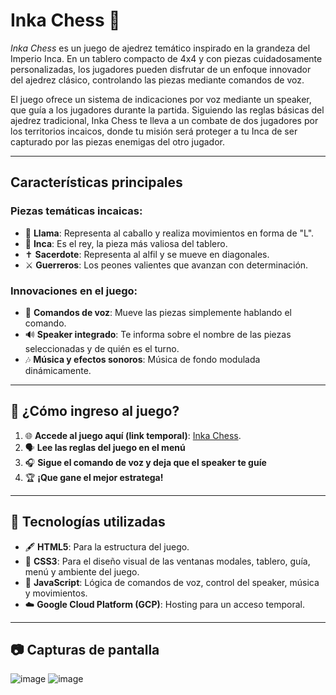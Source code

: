 # **Inka Chess** 🦙  

*Inka Chess* es un juego de ajedrez temático inspirado en la grandeza del Imperio Inca. En un tablero compacto de 4x4 y con piezas cuidadosamente personalizadas, los jugadores pueden disfrutar de un enfoque innovador del ajedrez clásico, controlando las piezas mediante comandos de voz.

El juego ofrece un sistema de indicaciones por voz mediante un speaker, que guía a los jugadores durante la partida. Siguiendo las reglas básicas del ajedrez tradicional, Inka Chess te lleva a un combate de dos jugadores por los territorios incaicos, donde tu misión será proteger a tu Inca de ser capturado por las piezas enemigas del otro jugador.

---

##  **Características principales**  

### Piezas temáticas incaicas:
- 🦙 **Llama**: Representa al caballo y realiza movimientos en forma de "L".
- 👑 **Inca**: Es el rey, la pieza más valiosa del tablero.  
- ✝️ **Sacerdote**: Representa al alfil y se mueve en diagonales.
- ⚔️ **Guerreros**: Los peones valientes que avanzan con determinación.  

###  **Innovaciones en el juego**:  
- 🎤 **Comandos de voz**: Mueve las piezas simplemente hablando el comando.  
- 🔊 **Speaker integrado**: Te informa sobre el nombre de las piezas seleccionadas y de quién es el turno.  
- 🎶 **Música y efectos sonoros**: Música de fondo modulada dinámicamente.

---

## 🚀 **¿Cómo ingreso al juego?**  

1. 🌐 **Accede al juego aquí (link temporal)**: [Inka Chess](https://bit.ly/InkaChessGame).  
2. 🗣️ **Lee las reglas del juego en el menú**  
3. 🎧 **Sigue el comando de voz y deja que el speaker te guíe** 
4. 🏆 **¡Que gane el mejor estratega!**  

---

## 🔧 **Tecnologías utilizadas**  

- 🖋️ **HTML5**: Para la estructura del juego.  
- 🎨 **CSS3**: Para el diseño visual de las ventanas modales, tablero, guía, menú y ambiente del juego.  
- 🤖 **JavaScript**: Lógica de comandos de voz, control del speaker, música y movimientos.  
- ☁️ **Google Cloud Platform (GCP)**: Hosting para un acceso temporal.  

---

## 📷 **Capturas de pantalla**  
![image](https://github.com/user-attachments/assets/5da017eb-4bf3-4fbd-a98f-bebb362dc205)
![image](https://github.com/user-attachments/assets/90ff9d0f-6da4-42b1-8bbd-2e4a60f45ecd)

